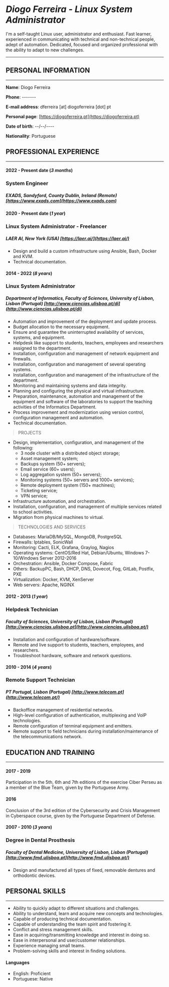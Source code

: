 # _Diogo Ferreira - Linux System Administrator_

I'm a self-taught Linux user, administrator and enthusiast. Fast learner, experienced in communicating with technical and non-technical people, adept of automation. Dedicated, focused and organized professional with the ability to adapt to new challenges.

---

## PERSONAL INFORMATION

---

**Name**: Diogo Ferreira

**Phone**: -------

**E-mail address**: dferreira [at] diogoferreira [dot] pt

**Personal page**: [https://diogoferreira.pt](https://diogoferreira.pt)

**Date of birth**: --/--/----

**Nationality**: Portuguese

## PROFESSIONAL EXPERIENCE

---

#### 2022 - Present date (_3 months_)

### **System Engineer**

##### EXADS, Sandyford, County Dublin, Ireland (Remote) [https://www.exads.com](https://www.exads.com)

#### 2020 - Present date (_1 year_)

### **Linux System Administrator - Freelancer**

##### LAER AI, New York (USA) [https://laer.ai/](https://laer.ai/)

- Design and build a custom infrastructure using Ansible, Bash, Docker and KVM.
- Technical documentation.

#### 2014 - 2022 (_8 years_)

### **Linux System Administrator**

##### Department of Informatics, Faculty of Sciences, University of Lisbon, Lisbon (Portugal) [http://www.ciencias.ulisboa.pt/di](http://www.ciencias.ulisboa.pt/di)

- Automation and improvement of the deployment and update process.
- Budget allocation to the necessary equipment.
- Ensure and guarantee the uninterrupted availability of services, systems, and
equipment.
- Helpdesk like support to students, teachers, employees and researchers assigned to the
department.
- Installation, configuration and management of network equipment and firewalls.
- Installation, configuration and management of several operating systems.
- Installation, configuration and management of the infrastructure of the department.
- Monitoring and maintaining systems and data integrity.
- Planning and configuring the physical and virtual infrastructure.
- Preparation, maintenance, automation and management of the equipment and software of
the laboratories to support the teaching activities of the Informatics Department.
- Process improvement and modernization using version control, configuration management and automation.
- Technical documentation.

> PROJECTS

- Design, implementation, configuration, and management of the following:
   - 3 node cluster with a distributed object storage;
   - Asset management system;
   - Backups system (50+ servers);
   - Email service (60+ users);
   - Log aggregation system (50+ servers);
   - Monitoring systems (50+ servers and 1000+ services);
   - Remote deployment system (150+ machines);
   - Ticketing service;
   - VPN service;
- Infrastructure automation, and orchestration.
- Installation, configuration, and management of multiple services related to school
activities.
- Migration from physical machines to virtual.

> TECHNOLOGIES AND SERVICES

- Databases: MariaDB/MySQL, MongoDB, PostgreSQL
- Firewalls: Iptables, SonicWall
- Monitoring: Cacti, ELK, Grafana, Graylog, Nagios
- Operating systems: CentOS/Red Hat, Debian/Ubuntu, Windows 7-10/Windows Server 2012-2016
- Orchestration: Ansible, Docker Compose, Fabric
- Others: BackupPC, Bash, DHCP, DNS, Dovecot, Fog, GitLab, Postfix, PXE
- Virtualization: Docker, KVM, XenServer
- Web servers: Apache, NGINX

#### 2012 - 2013 (_1 year_)

### **Helpdesk Technician**

##### Faculty of Sciences, University of Lisbon, Lisbon (Portugal) [http://www.ciencias.ulisboa.pt](http://www.ciencias.ulisboa.pt/)

- Installation and configuration of hardware/software.
- Remote and live support to students, teachers, employees, and researchers.
- Troubleshoot hardware, software and network questions.

#### 2010 - 2014 (_4 years_)

### **Remote Support Technician**

##### PT Portugal, Lisbon (Portugal) [http://www.telecom.pt](http://www.telecom.pt/)

- Backoffice management of residential networks.
- High-level configuration of authentication, multiplexing and VoIP technologies.
- Remote configuration of terminal equipment and emitters.
- Remote support to field technicians during installation/maintenance of the telecommunications network.

## EDUCATION AND TRAINING

---

#### 2017 - 2019

Participation in the 5th, 6th and 7th editions of the exercise Ciber Perseu as a member of the Blue Team, given by the Portuguese Army.

#### 2016

Conclusion of the 3rd edition of the Cybersecurity and Crisis Management in Cyberspace course, given by the Portuguese Department of Defense.

#### 2007 - 2010 (_3 years_)

### **Degree in Dental Prosthesis**

##### Faculty of Dental Medicine, University of Lisbon, Lisbon (Portugal) [http://www.fmd.ulisboa.pt](http://www.fmd.ulisboa.pt/)

- Design and manufactured all types of fixed, removable dentures and orthodontic devices.

## PERSONAL SKILLS

---

- Ability to quickly adapt to different situations and challenges.
- Ability to understand, learn and acquire new concepts and technologies.
- Capable of producing technical documentation.
- Capable of understanding the team spirit and fostering it.
- Conflict and stress management skills.
- Ease in acquiring/transmitting knowledge and interest in doing so.
- Ease in interpersonal and user/customer relationships.
- Experience managing small teams.
- Problem-solving skills and interest in finding solutions.

#### Languages

- English: Proficient
- Portuguese: Native
